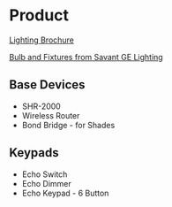 # Product

[Lighting Brochure](https://sav-marketing-sales.s3.amazonaws.com/public/Savant%20Lighting%20Control%202021.pdf)

[Bulb and Fixtures from Savant GE Lighting](https://www.gelighting.com/dimming)

## Base Devices
* SHR-2000
* Wireless Router
* Bond Bridge - for Shades

## Keypads
* Echo Switch
* Echo Dimmer
* Echo Keypad - 6 Button
